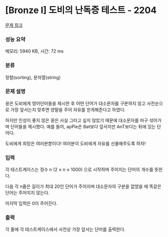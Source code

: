 # [Bronze I] 도비의 난독증 테스트 - 2204 

[문제 링크](https://www.acmicpc.net/problem/2204) 

### 성능 요약

메모리: 5940 KB, 시간: 72 ms

### 분류

정렬(sorting), 문자열(string)

### 문제 설명

<p>꿍은 도비에게 영어단어들을 제시한 후 어떤 단어가 대소문자를 구분하지 않고 사전순으로 가장 앞서는지 맞추면 양말을 주어 자유를 얻게해준다고 하였다.</p>

<p>하지만 인성이 좋지 않은 꿍은 사실 그러고 싶지 않았기 때문에 대소문자를 마구 섞어가며 단어들을 제시했다. 예를 들어, apPle은 Bat보다 앞서지만 AnT보다는 뒤에 있는 단어다.</p>

<p>도비에게 희망은 여러분뿐이다! 여러분이 도비에게 자유를 선물해주도록 하자!</p>

### 입력 

 <p>각 테스트케이스는 정수 n (2 ≤ n ≤ 1000) 으로 시작하며 주어지는 단어의 개수를 뜻한다.</p>

<p>다음 각 n줄은 길이가 최대 20인 단어가 주어지며 대소문자의 구분을 없앴을 때 똑같은 단어는 주어지지 않는다.</p>

<p>마지막 입력은 0이 주어진다.</p>

### 출력 

 <p>각 줄에 각 테스트케이스에서 사전상 가장 앞서는 단어를 출력한다.</p>

